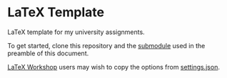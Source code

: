 # LaTeX Template

LaTeX template for my university assignments.

To get started, clone this repository and the [submodule](https://github.com/tarang74/latex-submodule) used in the
preamble of this document.

[LaTeX Workshop](https://github.com/James-Yu/LaTeX-Workshop) users may
wish to copy the options from [settings.json](.vscode/settings.json).
